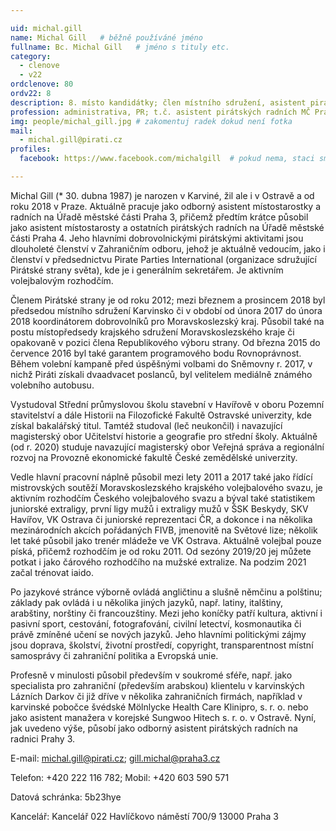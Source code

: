 ```yaml
---

uid: michal.gill
name: Michal Gill  	# běžně používáné jméno
fullname: Bc. Michal Gill  	# jméno s tituly etc.
category:
  - clenove
  - v22
ordclenove: 80
ordv22: 8
description: 8. místo kandidátky; člen místního sdružení, asistent pirátských radních, vedoucí Zahraničního odboru, generální sekretář Pirate Parties International # zobrazuje se v lide
profession: administrativa, PR; t.č. asistent pirátských radních MČ Praha 3
img: people/michal_gill.jpg # zakomentuj radek dokud není fotka
mail:
  - michal.gill@pirati.cz
profiles:
  facebook: https://www.facebook.com/michalgill  # pokud nema, staci smazat tuto radku

---
```

 
Michal Gill (* 30. dubna 1987) je narozen v Karviné, žil ale i v Ostravě a od roku 2018 v Praze. Aktuálně pracuje jako odborný asistent místostarostky a radních na Úřadě městské části Praha 3, přičemž předtím krátce působil jako asistent místostarosty a ostatních pirátských radních na Úřadě městské části Praha 4. Jeho hlavními dobrovolnickými pirátskými aktivitami jsou dlouholeté členství v Zahraničním odboru, jehož je aktuálně vedoucím, jako i členství v předsednictvu Pirate Parties International (organizace sdružující Pirátské strany světa), kde je i generálním sekretářem. Je aktivním volejbalovým rozhodčím.

Členem Pirátské strany je od roku 2012; mezi březnem a prosincem 2018 byl předsedou místního sdružení Karvinsko či v období od února 2017 do února 2018 koordinátorem dobrovolníků pro Moravskoslezský kraj. Působil také na postu místopředsedy krajského sdružení Moravskoslezského kraje či opakovaně v pozici člena Republikového výboru strany. Od března 2015 do července 2016 byl také garantem programového bodu Rovnoprávnost. Během volební kampaně před úspěšnými volbami do Sněmovny r. 2017, v nichž Piráti získali dvaadvacet poslanců, byl velitelem mediálně známého volebního autobusu.

Vystudoval Střední průmyslovou školu stavební v Havířově v oboru Pozemní stavitelství a dále Historii na Filozofické Fakultě Ostravské univerzity, kde získal bakalářský titul. Tamtéž studoval (leč neukončil) i navazující magisterský obor Učitelství historie a geografie pro střední školy. Aktuálně (od r. 2020) studuje navazující magisterský obor Veřejná správa a regionální rozvoj na Provozně ekonomické fakultě České zemědělské univerzity.

Vedle hlavní pracovní náplně působil mezi lety 2011 a 2017 také jako řídící mistrovských soutěží Moravskoslezského krajského volejbalového svazu, je aktivním rozhodčím Českého volejbalového svazu a býval také statistikem juniorské extraligy, první ligy mužů i extraligy mužů v ŠSK Beskydy, SKV Havířov, VK Ostrava či juniorské reprezentaci ČR, a dokonce i na několika mezinárodních akcích pořádaných FIVB, jmenovitě na Světové lize; několik let také působil jako trenér mládeže ve VK Ostrava. Aktuálně volejbal pouze píská, přičemž rozhodčím je od roku 2011. Od sezóny 2019/20 jej můžete potkat i jako čárového rozhodčího na mužské extralize. Na podzim 2021 začal trénovat iaido.

Po jazykové stránce výborně ovládá angličtinu a slušně němčinu a polštinu; základy pak ovládá i u několika jiných jazyků, např. latiny, italštiny, arabštiny, norštiny či francouzštiny. Mezi jeho koníčky patří kultura, aktivní i pasivní sport, cestování, fotografování, civilní letectví, kosmonautika či právě zmíněné učení se nových jazyků. Jeho hlavními politickými zájmy jsou doprava, školství, životní prostředí, copyright, transparentnost místní samosprávy či zahraniční politika a Evropská unie.

Profesně v minulosti působil především v soukromé sféře, např. jako specialista pro zahraniční (především arabskou) klientelu v karvinských Lázních Darkov či již dříve v několika zahraničních firmách, například v karvinské pobočce švédské Mölnlycke Health Care Klinipro, s. r. o. nebo jako asistent manažera v korejské Sungwoo Hitech s. r. o. v Ostravě. Nyní, jak uvedeno výše, působí jako odborný asistent pirátských radních na radnici Prahy 3.

E-mail: michal.gill@pirati.cz; gill.michal@praha3.cz

Telefon: +420 222 116 782; Mobil: +420 603 590 571

Datová schránka: 5b23hye

Kancelář:
Kancelář 022
Havlíčkovo náměstí 700/9
13000 Praha 3

